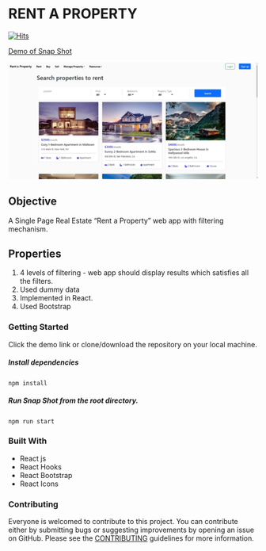 
# RENT A PROPERTY
[![Hits](https://hits.seeyoufarm.com/api/count/incr/badge.svg?url=https%3A%2F%2Fgithub.com%2Fvivekiet22%2FRent_A_Property&count_bg=%2379C83D&title_bg=%23555555&icon=bathasu.svg&icon_color=%23E7E7E7&title=hits&edge_flat=false)](https://hits.seeyoufarm.com)

[Demo of Snap Shot](https://rentaproperty.onrender.com/)

![](/webpage.png)

## Objective

A Single Page Real Estate “Rent a Property” web app  with filtering mechanism.

## Properties
1. 4 levels of filtering - web app should display results which satisfies all the filters.
2. Used dummy data 
3. Implemented in React.
4. Used Bootstrap


### Getting Started

Click the demo link or clone/download the repository on your local machine.

##### Install dependencies

`npm install`

##### Run Snap Shot from the root directory.

`npm run start`

### Built With

- React js
- React Hooks
- React Bootstrap
- React Icons


### Contributing

Everyone is welcomed to contribute to this project. You can contribute either by submitting bugs or suggesting improvements by opening an issue on GitHub. Please see the [CONTRIBUTING](CONTRIBUTING.md) guidelines for more information.

